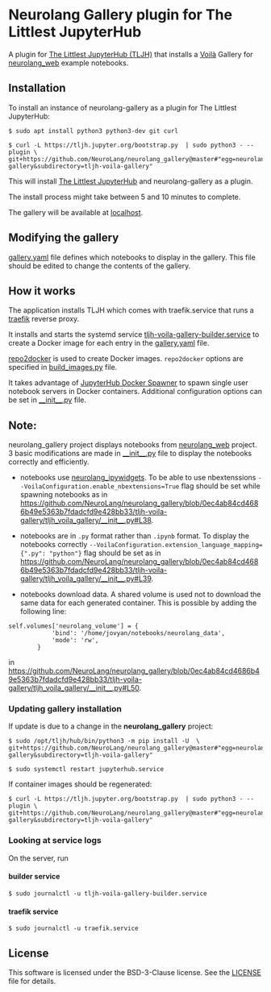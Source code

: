# Neurolang Gallery plugin for The Littlest JupyterHub

A plugin for [The Littlest JupyterHub (TLJH)](https://tljh.jupyter.org) that installs a [Voilà](https://voila-gallery.org/) Gallery for [neurolang_web](https://github.com/NeuroLang/neurolang_web) example notebooks.

## Installation

To install an instance of neurolang-gallery as a plugin for The Littlest JupyterHub:

```
$ sudo apt install python3 python3-dev git curl

$ curl -L https://tljh.jupyter.org/bootstrap.py  | sudo python3 - --plugin \
git+https://github.com/NeuroLang/neurolang_gallery@master#"egg=neurolang-gallery&subdirectory=tljh-voila-gallery"
```


This will install [The Littlest JupyterHub](https://github.com/jupyterhub/the-littlest-jupyterhub) and neurolang-gallery as a plugin.

The install process might take between 5 and 10 minutes to complete. 

The gallery will be available at [localhost](http://localhost).

## Modifying the gallery

[gallery.yaml](./tljh-voila-gallery/tljh_voila_gallery/gallery.yaml)  file defines which notebooks to display in the gallery. This file should be edited to change the contents of the gallery.

## How it works
The application installs TLJH which comes with traefik.service that runs a [traefik](https://github.com/traefik/traefik) reverse proxy.

It installs and starts the systemd service  [tljh-voila-gallery-builder.service](./tljh-voila-gallery/tljh_voila_gallery/systemd-units/tljh-voila-gallery-builder.service) to create a Docker image for each entry in the [gallery.yaml](./tljh-voila-gallery/tljh_voila_gallery/gallery.yaml) file. 

[repo2docker](https://github.com/jupyterhub/repo2docker) is used to create Docker images. `repo2docker` options are specified in [build_images.py](https://github.com/NeuroLang/neurolang_gallery/blob/master/tljh-voila-gallery/tljh_voila_gallery/build_images.py) file.

It takes advantage of [JupyterHub Docker Spawner](https://github.com/jupyterhub/dockerspawner) to spawn single user notebook servers in Docker containers. Additional configuration options can be set in [\_\_init\_\_.py](./tljh-voila-gallery/tljh_voila_gallery/__init__.py) file. 


Note:
-----
neurolang_gallery project displays notebooks from [neurolang_web]() project. 3 basic modifications are made in [\_\_init\_\_.py](./tljh-voila-gallery/tljh_voila_gallery/__init__.py) file to display the notebooks correctly and efficiently.

* notebooks use [neurolang_ipywidgets](https://github.com/NeuroLang/neurolang_ipywidgets). To be able to use nbextenssions `--VoilaConfiguration.enable_nbextensions=True` flag should be set while spawning notebooks as in https://github.com/NeuroLang/neurolang_gallery/blob/0ec4ab84cd4686b49e5363b7fdadcfd9e428bb33/tljh-voila-gallery/tljh_voila_gallery/__init__.py#L38.

* notebooks are in `.py` format rather than `.ipynb` format. To display the notebooks correctly `--VoilaConfiguration.extension_language_mapping={".py": "python"}` flag should be set as in https://github.com/NeuroLang/neurolang_gallery/blob/0ec4ab84cd4686b49e5363b7fdadcfd9e428bb33/tljh-voila-gallery/tljh_voila_gallery/__init__.py#L39.

* notebooks download data. A shared volume is used not to download the same data for each generated container. This is possible by adding the following line:

```
self.volumes['neurolang_volume'] = {
            'bind': '/home/jovyan/notebooks/neurolang_data',
            'mode': 'rw',
        }
```

in https://github.com/NeuroLang/neurolang_gallery/blob/0ec4ab84cd4686b49e5363b7fdadcfd9e428bb33/tljh-voila-gallery/tljh_voila_gallery/__init__.py#L50.

### Updating gallery installation

If update is due to a change in the **neurolang_gallery** project:

```
$ sudo /opt/tljh/hub/bin/python3 -m pip install -U  \
git+https://github.com/NeuroLang/neurolang_gallery@master#"egg=neurolang-gallery&subdirectory=tljh-voila-gallery"

$ sudo systemctl restart jupyterhub.service
```

If container images should be regenerated: 

```
$ curl -L https://tljh.jupyter.org/bootstrap.py  | sudo python3 - --plugin \
git+https://github.com/NeuroLang/neurolang_gallery@master#"egg=neurolang-gallery&subdirectory=tljh-voila-gallery"
```

### Looking at service logs

On the server, run 

#### builder service 

`$ sudo journalctl -u tljh-voila-gallery-builder.service`

#### traefik service

`$ sudo journalctl -u traefik.service`

## License

This software is licensed under the BSD-3-Clause license. See the
[LICENSE](LICENSE) file for details.
